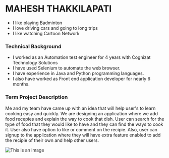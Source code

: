 # MAHESH THAKKILAPATI

- I like playing Badminton
- I love driving cars and going to long trips
- I like watching Cartoon Network

### Technical Background

- I worked as an Automation test engineer for 4 years with Cognizat Technology Solutions
- I have used Selenium to automate the web browser.
- I have experience in Java and Python programming languages.
- I also have worked as Front end application developer for nearly 6 months.

### Term Project Description

Me and my team have came up with an idea that will help user's to learn cooking easy and quickly. We are designing an application where we add food recepies and explain the way to cook that dish. User can search for the type of food that they would like to have and they can find the ways to cook it. User also have option to like or comment on the recipie. Also, user can signup to the application where they will have extra feature enabled to add the recipie of their own and help other users.

![This is an image](https://mailtrap.io/wp-content/uploads/2020/06/testing_meme19.jpeg?fit=640%2C640&ssl=1)

